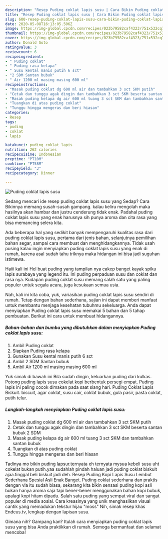 ```yaml
---
description: "Resep Puding coklat lapis susu | Cara Bikin Puding coklat lapis susu Yang Lezat"
title: "Resep Puding coklat lapis susu | Cara Bikin Puding coklat lapis susu Yang Lezat"
slug: 600-resep-puding-coklat-lapis-susu-cara-bikin-puding-coklat-lapis-susu-yang-lezat
date: 2020-05-08T16:13:05.506Z
image: https://img-global.cpcdn.com/recipes/023b79582caf4323/751x532cq70/puding-coklat-lapis-susu-foto-resep-utama.jpg
thumbnail: https://img-global.cpcdn.com/recipes/023b79582caf4323/751x532cq70/puding-coklat-lapis-susu-foto-resep-utama.jpg
cover: https://img-global.cpcdn.com/recipes/023b79582caf4323/751x532cq70/puding-coklat-lapis-susu-foto-resep-utama.jpg
author: Donald Soto
ratingvalue: 3
reviewcount: 6
recipeingredient:
- " Puding coklat"
- " Puding rasa kelapa"
- " Susu kental manis putih 6 sct"
- "2 SDM Santan bubuk"
- " Air 1200 ml masing masing 600 ml"
recipeinstructions:
- "Masak puding coklat dg 600 ml air dan tambahkan 3 sct SKM putih"
- "Cetak dan tunggu agak dingin dan tambahkan 3 sct SKM beserta santan bubuk 2 SDM"
- "Masak puding kelapa dg air 600 ml tuang 3 sct SKM dan tambahkan santan bubuk"
- "Tuangkan di atas puding coklat"
- "Tunggu hingga mengeras dan beri hiasan"
categories:
- Resep
tags:
- puding
- coklat
- lapis

katakunci: puding coklat lapis 
nutrition: 262 calories
recipecuisine: Indonesian
preptime: "PT10M"
cooktime: "PT58M"
recipeyield: "3"
recipecategory: Dinner

---
```



![Puding coklat lapis susu](https://img-global.cpcdn.com/recipes/023b79582caf4323/751x532cq70/puding-coklat-lapis-susu-foto-resep-utama.jpg)

Sedang mencari ide resep puding coklat lapis susu yang Sedap? Cara Bikinnya memang susah-susah gampang. kalau keliru mengolah maka hasilnya akan hambar dan justru cenderung tidak enak. Padahal puding coklat lapis susu yang enak harusnya sih punya aroma dan cita rasa yang bisa memancing selera kita.

Ada beberapa hal yang sedikit banyak mempengaruhi kualitas rasa dari puding coklat lapis susu, pertama dari jenis bahan, selanjutnya pemilihan bahan segar, sampai cara membuat dan menghidangkannya. Tidak usah pusing kalau ingin menyiapkan puding coklat lapis susu yang enak di rumah, karena asal sudah tahu triknya maka hidangan ini bisa jadi suguhan istimewa.

Haiii kali ini Hel buat puding yang tampilan nya cakep banget kayak spiku lapis surabaya yang legend itu. Ini puding perpaduan susu dan coklat dan rasa nya. Kudapan puding coklat susu memang salah satu yang paling populer untuk segala acara, juga kesukaan semua usia.


Nah, kali ini kita coba, yuk, variasikan puding coklat lapis susu sendiri di rumah. Tetap dengan bahan sederhana, sajian ini dapat memberi manfaat untuk membantu menjaga kesehatan tubuhmu sekeluarga. Anda dapat menyiapkan Puding coklat lapis susu memakai 5 bahan dan 5 tahap pembuatan. Berikut ini cara untuk membuat hidangannya.

<!--inarticleads1-->

##### Bahan-bahan dan bumbu yang dibutuhkan dalam menyiapkan Puding coklat lapis susu:

1. Ambil  Puding coklat
1. Siapkan  Puding rasa kelapa
1. Gunakan  Susu kental manis putih 6 sct
1. Ambil 2 SDM Santan bubuk
1. Ambil  Air 1200 ml masing masing 600 ml


Yuk simak di bawah ini Bila sudah dingin, keluarkan puding dari kulkas. Potong puding lapis susu cokelat kopi berbentuk persegi empat. Puding lapis ini paling cocok dimakan pada saat siang hari. Puding Coklat Lapis Biskuit. biscuit, agar coklat, susu cair, coklat bubuk, gula pasir, pasta coklat, putih telur. 

<!--inarticleads2-->

##### Langkah-langkah menyiapkan Puding coklat lapis susu:

1. Masak puding coklat dg 600 ml air dan tambahkan 3 sct SKM putih
1. Cetak dan tunggu agak dingin dan tambahkan 3 sct SKM beserta santan bubuk 2 SDM
1. Masak puding kelapa dg air 600 ml tuang 3 sct SKM dan tambahkan santan bubuk
1. Tuangkan di atas puding coklat
1. Tunggu hingga mengeras dan beri hiasan


Tadinya mo bikin puding lapsur.ternyata eh ternyata mysua kebeli susu uht cokelat bukan putih.yaa sudahlah pindah haluan jadi puding coklat biskuit ajaa.tinggal beli biskuit jadi deh. Resep Puding Kopi Lapis Susu Lembut Sederhana Spesial Asli Enak Banget. Puding coklat sederhana dan praktis dengan vla itu sudah biasa, sekarang kita bikin sensasi puding kopi asli bukan hanya aroma saja tapi bener-bener menggunakan bahan kopi bubuk, apalagi kopi hitam dipadu. Salah satu puding yang sempat viral dan sangat populer di media sosial. Cara kreasinya yang unik menghasilkan visual cantik yang memadukan tekstur hijau &#34;moss&#34; Nih, simak resep khas Endeus.tv, lengkap dengan lapisan susu. 

Gimana nih? Gampang kan? Itulah cara menyiapkan puding coklat lapis susu yang bisa Anda praktikkan di rumah. Semoga bermanfaat dan selamat mencoba!
